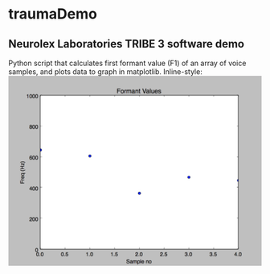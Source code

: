 # traumaDemo
## Neurolex Laboratories TRIBE 3 software demo 
Python script that calculates first formant value (F1) of an array of voice samples, and plots data to graph in matplotlib. 
Inline-style: 
![alt text](https://github.com/imABEING/traumaDemo/blob/master/First%20Formant%20Values.png "Plot")
